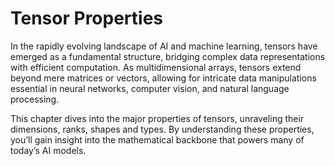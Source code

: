 # Tensor Properties

In the rapidly evolving landscape of AI and machine learning, tensors have emerged as a fundamental structure, bridging complex data representations with efficient computation. As multidimensional arrays, tensors extend beyond mere matrices or vectors, allowing for intricate data manipulations essential in neural networks, computer vision, and natural language processing.&#x20;

This chapter dives into the major properties of tensors, unraveling their dimensions, ranks, shapes and types. By understanding these properties, you’ll gain insight into the mathematical backbone that powers many of today’s AI models.
